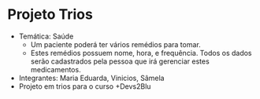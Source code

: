 # Projeto Trios
* Temática: Saúde
  * Um paciente poderá ter vários remédios para tomar.
  * Estes remédios possuem nome, hora, e frequência. Todos os dados serão cadastrados pela pessoa que irá gerenciar estes medicamentos.
* Integrantes: Maria Eduarda, Vinicios, Sâmela
* Projeto em trios para o curso +Devs2Blu
